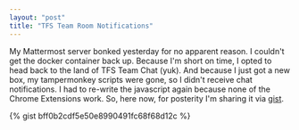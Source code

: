 ```yaml
---
layout: "post"
title: "TFS Team Room Notifications"
---
```


My Mattermost server bonked yesterday for no apparent reason. I couldn't get the docker container back up. Because I'm short on time,
I opted to head back to the land of TFS Team Chat (yuk). And because I just got a new box, my tampermonkey scripts were gone, so I didn't 
receive chat notifications. I had to re-write the javascript again because none of the Chrome Extensions work. So, here now, for posterity
I'm sharing it via [gist](
https://gist.github.com/mrcaron/bff0b2cdf5e50e8990491fc68f68d12c#file-tfsteamchatnotification-js).

{% gist bff0b2cdf5e50e8990491fc68f68d12c %}
